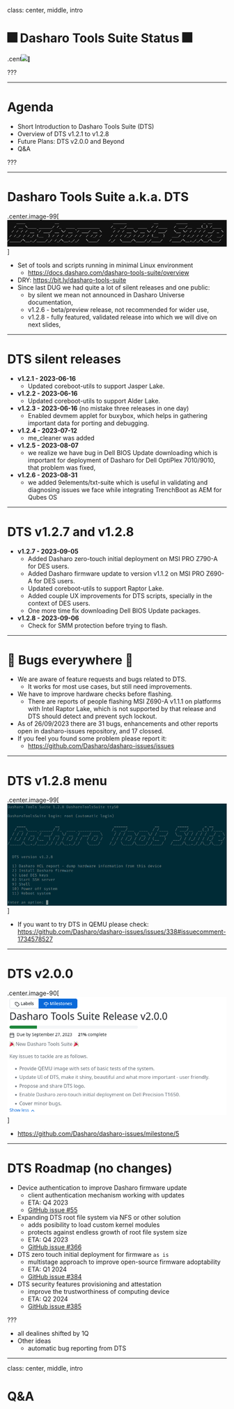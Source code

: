 class: center, middle, intro

# &#x1F386; Dasharo Tools Suite Status &#x1F386;

.center[<img src="/remark-templates/dasharo-presentation-template/images/dasharo-sygnet-white.svg" width="150px" style="margin-left:-20px">]

???

---

# Agenda

* Short Introduction to Dasharo Tools Suite (DTS)
* Overview of DTS v1.2.1 to v1.2.8
* Future Plans: DTS v2.0.0 and Beyond
* Q&A

???

---

# Dasharo Tools Suite a.k.a. DTS

.center.image-99[![](/img/dts-logo.jpg)]

* Set of tools and scripts running in minimal Linux environment
    - https://docs.dasharo.com/dasharo-tools-suite/overview
* DRY: https://bit.ly/dasharo-tools-suite
* Since last DUG we had quite a lot of silent releases and one public:
    - by silent we mean not announced in Dasharo Universe documentation,
    - v1.2.6 - beta/preview release, not recommended for wider use,
    - v1.2.8 - fully featured, validated release into which we will dive on
    next slides,

---

# DTS silent releases

* **v1.2.1 - 2023-06-16**
    - Updated coreboot-utils to support Jasper Lake.
* **v1.2.2 - 2023-06-16**
    - Updated coreboot-utils to support Alder Lake.
* **v1.2.3 - 2023-06-16** (no mistake three releases in one day)
    - Enabled devmem applet for buxybox, which helps in gathering important data
    for porting and debugging.
* **v1.2.4 - 2023-07-12**
    - me_cleaner was added
* **v1.2.5 - 2023-08-07**
    - we realize we have bug in Dell BIOS Update downloading which is important
    for deployment of Dasharo for Dell OptiPlex 7010/9010, that problem was
    fixed,
* **v1.2.6 - 2023-08-31**
    - we added 9elements/txt-suite which is useful in validating and diagnosing
    issues we face while integrating TrenchBoot as AEM for Qubes OS

---

# DTS v1.2.7 and v1.2.8

* **v1.2.7 - 2023-09-05**
    - Added Dasharo zero-touch initial deployment on MSI PRO Z790-A for DES
    users.
    - Added Dasharo firmware update to version v1.1.2 on MSI PRO Z690-A for DES
    users.
    - Updated coreboot-utils to support Raptor Lake.
    - Added couple UX improvements for DTS scripts, specially in the context of
    DES users.
    - One more time fix downloading Dell BIOS Update packages.
* **v1.2.8 - 2023-09-06**
    - Check for SMM protection before trying to flash.

---

# 🐛 Bugs everywhere 🐛

* We are aware of feature requests and bugs related to DTS.
    - It works for most use cases, but still need improvements.
* We have to improve hardware checks before flashing.
    - There are reports of people flashing MSI Z690-A v1.1.1 on platforms with
    Intel Raptor Lake, which is not supported by that release and DTS should
    detect and prevent sych lockout.
* As of 26/09/2023 there are 31 bugs, enhancements and other reports open in
  dasharo-issues repository, and 17 clossed.
* If you feel you found some problem please report it:
    - https://github.com/Dasharo/dasharo-issues/issues

---

# DTS v1.2.8 menu

.center.image-99[![](/img/dts-v1.2.8.png)]

* If you want to try DTS in QEMU please check: https://github.com/Dasharo/dasharo-issues/issues/338#issuecomment-1734578527

---

# DTS v2.0.0

.center.image-90[![](/img/dts_v2.0.0.png)]

* https://github.com/Dasharo/dasharo-issues/milestone/5

---

# DTS Roadmap (no changes)

* Device authentication to improve Dasharo firmware update
    - client authentication mechanism working with updates
    - ETA: Q4 2023
    - [GitHub issue #55](https://github.com/Dasharo/dasharo-issues/issues/55)
* Expanding DTS root file system via NFS or other solution
    - adds posibility to load custom kernel modules
    - protects against endless growth of root file system size
    - ETA: Q4 2023
    - [GitHub issue #366](https://github.com/Dasharo/dasharo-issues/issues/366)
* DTS zero touch initial deployment for firmware `as is`
    - multistage approach to improve open-source firmware adoptability
    - ETA: Q1 2024
    - [GitHub issue #384](https://github.com/Dasharo/dasharo-issues/issues/384)
* DTS security features provisioning and attestation
    - improve the trustworthiness of computing device
    - ETA: Q2 2024
    - [GitHub issue #385](https://github.com/Dasharo/dasharo-issues/issues/385)

???

* all dealines shifted by 1Q
* Other ideas
    - automatic bug reporting from DTS

---
class: center, middle, intro

# Q&A
